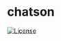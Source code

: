 # chatson
 
[![License](https://img.shields.io/badge/License-MIT-blue.svg)](https://opensource.org/licenses/MIT)
